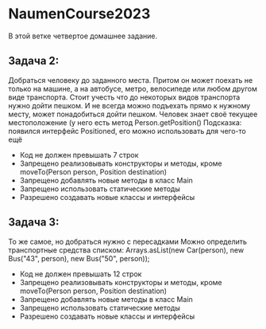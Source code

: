 # NaumenCourse2023
В этой ветке четвертое домашнее задание.
## Задача 2:
Добраться человеку до заданного места.
Притом он может поехать не только на машине, а на автобусе, метро, велосипеде или любом другом виде транспорта.
Стоит учесть что до некоторых видов транспорта нужно дойти пешком.
И не всегда можно подъехать прямо к нужному месту, может понадобиться дойти пешком.
Человек знает своё текущее местоположение (у него есть метод Person.getPosition()
Подсказка: появился интерфейс Positioned, его можно использовать для чего-то ещё

- Код не должен превышать 7 строк
- Запрещено реализовывать конструкторы и методы, кроме moveTo(Person person, Position destination)
- Запрещено добавлять новые методы в класс Main
- Запрещено использовать статические методы
- Разрешено создавать новые классы и интерфейсы
## Задача 3:
То же самое, но добраться нужно с пересадками
Можно определить транспортные средства списком:
Arrays.asList(new Car(person), new Bus("43", person), new Bus("50", person));

- Код не должен превышать 12 строк
- Запрещено реализовывать конструкторы и методы, кроме moveTo(Person person, Position destination)
- Запрещено добавлять новые методы в класс Main
- Запрещено использовать статические методы
- Разрешено создавать новые классы и интерфейсы
